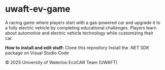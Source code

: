 # uwaft-ev-game
A racing game where players start with a gas-powered car and upgrade it to a fully electric vehicle by completing educational challenges. Players learn about automotive and electric vehicle technology while customizing their car.

**How to install and edit stuff:**
Clone this repository
Install the .NET SDK package on Visual Studio Code

© 2025 University of Waterloo EcoCAR Team (UWAFT)
